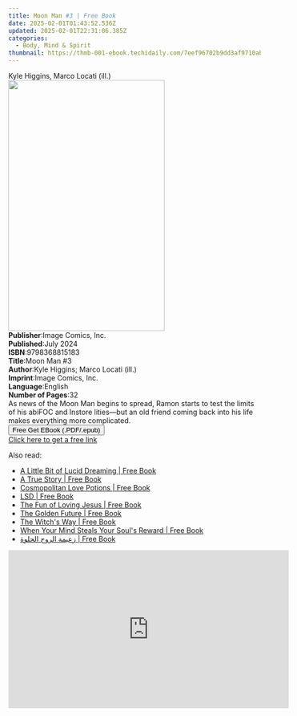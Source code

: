 ```yaml
---
title: Moon Man #3 | Free Book
date: 2025-02-01T01:43:52.536Z
updated: 2025-02-01T22:31:06.385Z
categories:
  - Body, Mind & Spirit
thumbnail: https://thmb-001-ebook.techidaily.com/7eef96702b9dd3af9710abf4c66e4b47ca6cecdf8e99d3df522ed553e0d498d2.jpg
---
```

<main id="book-container">
  <div class="flex flex-col">
    <div class="book-brief flex-1 py-6 px-4 sm:p-6 md:py-10 md:px-8">
      <!-- brief-->
      <div class="book-brief-main">Kyle Higgins, Marco Locati (ill.)</div>
    </div>
    <div
      class="book-meta-info flex-1 grid gap-4 col-start-1 col-end-3 row-start-1 sm:mb-6 sm:grid-cols-4 lg:gap-6 lg:col-start-2 lg:row-end-6 lg:row-span-6 lg:mb-0"
    >
      <div
        class="book-meta-info-left place-content-center mt-4 p-4 text-sm leading-6 col-start-2 col-span-2 dark:text-slate-400"
      >
        <img
          class="w-full h-500 object-cover rounded-lg sm:h-255 sm:col-span-2 lg:col-span-full"
          src="https://img-001-ebook.techidaily.com/386fcdf27fc6a0c51291e29b4bf953b4856c73bd45c2ff5db60a5ef0404a010a.jpg"
          alt=""
          width="312"
          height="500"
        />
      </div>
      <div
        class="book-meta-info-right mt-2 col-start-1 row-start-2 col-span-3 self-center"
      >
        <!-- meta data  -->
        <div class="flex flex-col px-4 md:px-8">
          <div class="flex-1">
            <strong>Publisher</strong>:<span class="px-2"
              >Image Comics, Inc.</span
            >
          </div>
          <div class="flex-1">
            <strong>Published</strong>:<span class="px-2">July 2024</span>
          </div>
          <div class="flex-1">
            <strong>ISBN</strong>:<span class="px-2">9798368815183</span>
          </div>
          <div class="flex-1">
            <strong>Title</strong>:<span class="px-2">Moon Man #3</span>
          </div>
          <div class="flex-1">
            <strong>Author</strong>:<span class="px-2"
              >Kyle Higgins; Marco Locati (ill.)</span
            >
          </div>
          <div class="flex-1">
            <strong>Imprint</strong>:<span class="px-2"
              >Image Comics, Inc.</span
            >
          </div>
          <div class="flex-1">
            <strong>Language</strong>:<span class="px-2">English</span>
          </div>
          <div class="flex-1">
            <strong>Number of Pages</strong>:<span class="px-2">32</span>
          </div>
        </div>
      </div>
    </div>
    <div class="book-description flex-1 py-6 px-4 sm:p-6 md:py-10 md:px-8">
      <div class="book-description-main">
        <div accordion-content="" id="description">
          As news of the Moon Man begins to spread, Ramon starts to test the
          limits of his abiFOC and Instore lities—but an old friend coming back
          into his life makes everything more complicated.
        </div>
      </div>
    </div>
    <div class="book-excerpts flex-1 py-6 px-4 sm:p-6 md:py-10 md:px-8"></div>
    <div
      class="book-about-author flex-1 py-6 px-4 sm:p-6 md:py-10 md:px-8"
    ></div>
    <div class="book-free-get flex-1 py-6 px-4 sm:p-6 md:py-10 md:px-8">
      <button
        id="btn-free-get"
        class="bg-blue-500 hover:bg-blue-700 text-white font-bold py-2 px-4 rounded"
      >
        Free Get EBook (.PDF/.epub)
      </button>
      <div id="countdown-display" class="px-2 text-lg mt-2"></div>
      <a
        id="free-link"
        class="hidden bg-blue-500 hover:bg-blue-700 text-white font-bold py-2 px-4 rounded"
        href="https://www.ebooks.com/en-us/book/211385531/moon-man-3/kyle-higgins/"
        target="_blank"
        >Click here to get a free link</a
      >
    </div>
    <script>
      let countdownTime = 0;
      let countdownInterval = null;
      document
        .getElementById('btn-free-get')
        .addEventListener('click', startCountdown);
      function startCountdown() {
        countdownTime = new Date().getTime() + 60000 * 3;
        countdownInterval = setInterval(updateCountdown, 1000);
        document.getElementById('btn-free-get').disabled = true;
        document
          .getElementById('btn-free-get')
          .classList.add('bg-gray-500', 'cursor-not-allowed');
      }
      function updateCountdown() {
        let currentTime = new Date().getTime();
        let timeLeft = countdownTime - currentTime;
        let secondsLeft = Math.floor(timeLeft / 1000);
        document.getElementById('countdown-display').innerHTML =
          `Remaining time: ${secondsLeft} seconds.`;
        if (secondsLeft <= 0) {
          clearInterval(countdownInterval);
          document.getElementById('btn-free-get').classList.add('hidden');
          document.getElementById('free-link').classList.remove('hidden');
          document.getElementById('countdown-display').innerHTML = '';
        }
      }
    </script>
  </div>
</main>

<ins class="adsbygoogle"
      style="display:block"
      data-ad-client="ca-pub-7571918770474297"
      data-ad-slot="8358498916"
      data-ad-format="auto"
      data-full-width-responsive="true"></ins>
    

<span class="atpl-alsoreadstyle">Also read:</span>
<div><ul>
<li><a href="https://novels-ebooks.techidaily.com/210711823-9781454942856-a-little-bit-of-lucid-dreaming/"><u>A Little Bit of Lucid Dreaming | Free Book</u></a></li>
<li><a href="https://novels-ebooks.techidaily.com/210712970-9781398408081-a-true-story/"><u>A True Story | Free Book</u></a></li>
<li><a href="https://novels-ebooks.techidaily.com/210711864-9781618373076-cosmopolitan-love-potions/"><u>Cosmopolitan Love Potions | Free Book</u></a></li>
<li><a href="https://novels-ebooks.techidaily.com/210712315-9798986048345-lsd/"><u>LSD | Free Book</u></a></li>
<li><a href="https://novels-ebooks.techidaily.com/210712411-9781737410676-the-fun-of-loving-jesus/"><u>The Fun of Loving Jesus | Free Book</u></a></li>
<li><a href="https://novels-ebooks.techidaily.com/210712201-9781788179379-the-golden-future/"><u>The Golden Future | Free Book</u></a></li>
<li><a href="https://novels-ebooks.techidaily.com/210711810-9781454936053-the-witchs-way/"><u>The Witch's Way | Free Book</u></a></li>
<li><a href="https://novels-ebooks.techidaily.com/210712314-9781640035256-when-your-mind-steals-your-souls-reward/"><u>When Your Mind Steals Your Soul's Reward | Free Book</u></a></li>
<li><a href="https://novels-ebooks.techidaily.com/210712966-9789948810254-zaayma-alroh-alhloa/"><u>زعيمة الروح الحلوة | Free Book</u></a></li>
</ul></div>

<!-- affiliate ads begin -->
<iframe width="560" height="315" src="https://www.youtube.com/embed/MmTJlcwgyrQ?si=x3hba82M0tT57fj7" title="YouTube video player" frameborder="0" allow="accelerometer; autoplay; clipboard-write; encrypted-media; gyroscope; picture-in-picture; web-share" referrerpolicy="strict-origin-when-cross-origin" allowfullscreen></iframe>
<!-- affiliate ads end -->

